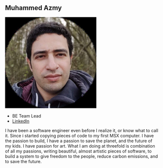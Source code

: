 ## Muhammed Azmy

![muhammed_azmy](img/muhamed_amzy.jpg)

- BE Team Lead
- [LinkedIn](https://www.linkedin.com/in/muhamadazmy/)


I have been a software engineer even before I realize it, or know what to call it. Since i started copying pieces of code to my first MSX computer. I have the passion to build, I have a passion to save the planet, and the future of my kids. I have passion for art. What I am doing at threefold is combination of all my passions, writing beautiful, almost artistic pieces of software, to build a system to give freedom to the people, reduce carbon emissions, and to save the future.